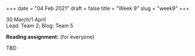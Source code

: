 +++
date = "04 Feb 2021"
draft = false
title = "Week 9"
slug = "week9"
+++

30 March/1 April  
Lead: Team 2; Blog: Team 5

**Reading assignment:** (for everyone)

TBD

